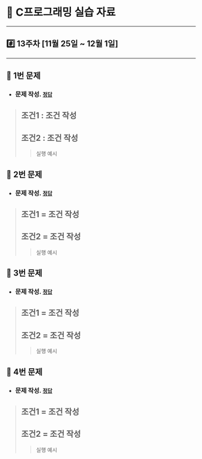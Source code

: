 # 📝 C프로그래밍 실습 자료
<hr/>

## #️⃣ 13주차 [11월 25일 ~ 12월 1일]
<hr/>

## 📖 1번 문제
- ### 문제 작성. [`정답`](./practice_1.c)
> ## 조건1 : 조건 작성
> ## 조건2 : 조건 작성
>> 실행 예시<br>

## 📖 2번 문제
- ### 문제 작성. [`정답`](./practice_2.c)
> ## 조건1 = 조건 작성
> ## 조건2 = 조건 작성
>> 실행 예시<br>

## 📖 3번 문제
- ### 문제 작성. [`정답`](./practice_3.c)
> ## 조건1 = 조건 작성
> ## 조건2 = 조건 작성
>> 실행 예시<br>

## 📖 4번 문제
- ### 문제 작성. [`정답`](./practice_4.c)
> ## 조건1 = 조건 작성
> ## 조건2 = 조건 작성
>> 실행 예시<br>